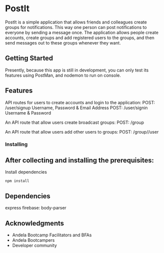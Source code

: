 # PostIt
PostIt is a simple application that allows friends and colleagues create groups for notifications. This way one person can post notifications to everyone by sending a message once. The application allows people create accounts, create groups and add registered users to the groups, and then send messages out to these groups whenever they want.

## Getting Started
Presently, because this app is still in development, you can only test its features using PostMan, and nodemon to run on console.

## Features
API routes for users to create accounts and login to the application:
POST: /user/signup Username, Password & Email Address
POST: /user/signin Username & Password

An API route that allow users create broadcast groups:
POST: /group

An API route that allow users add other users to groups:
POST: /group/<group id>/user

### Installing
After collecting and installing the prerequisites:
- 
Install dependencies
```
npm install
```

##  Dependencies
  express
  firebase:
  body-parser

  ## Acknowledgments
* Andela Bootcamp Facilitators and BFAs
* Andela Bootcampers
* Developer community
